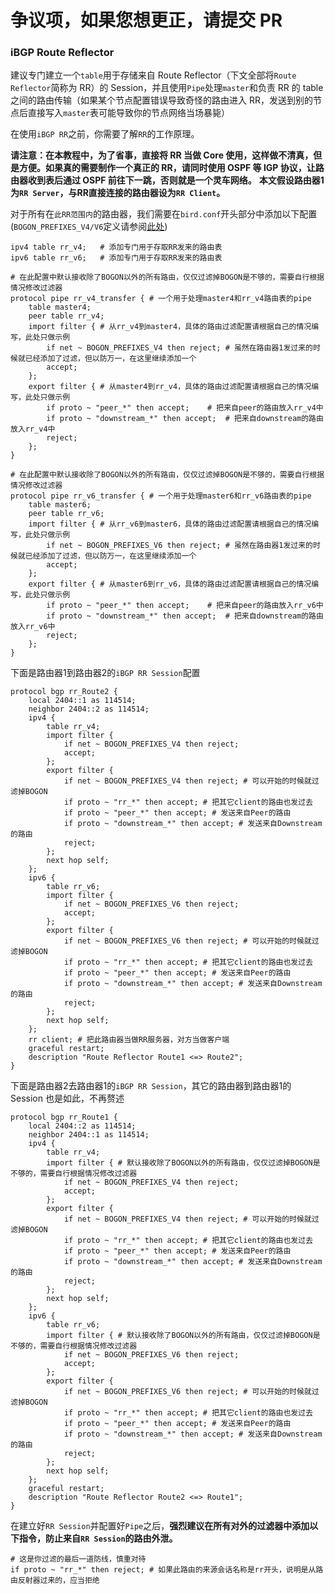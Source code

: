 # 争议项，如果您想更正，请提交 PR

### iBGP Route Reflector

建议专门建立一个`table`用于存储来自 Route Reflector（下文全部将`Route Reflector`简称为 RR）的 Session，并且使用`Pipe`处理`master`和负责 RR 的 table 之间的路由传输（如果某个节点配置错误导致奇怪的路由进入 RR，发送到别的节点后直接写入`master`表可能导致你的节点网络当场暴毙）

在使用`iBGP RR`之前，你需要了解`RR`的工作原理。

**请注意：在本教程中，为了省事，直接将 RR 当做 Core 使用，这样做不清真，但是方便。如果真的需要制作一个真正的 RR，请同时使用 OSPF 等 IGP 协议，让路由器收到表后通过 OSPF 前往下一跳，否则就是一个灵车网络。**
**本文假设路由器1为`RR Server`，与RR直接连接的路由器设为`RR Client`。**

对于所有在`此RR范围内`的路由器，我们需要在`bird.conf`开头部分中添加以下配置(`BOGON_PREFIXES_V4/V6`定义请参阅[此处](../attachments/basic-filters))

```
ipv4 table rr_v4;	# 添加专门用于存取RR发来的路由表
ipv6 table rr_v6;	# 添加专门用于存取RR发来的路由表

# 在此配置中默认接收除了BOGON以外的所有路由，仅仅过滤掉BOGON是不够的，需要自行根据情况修改过滤器
protocol pipe rr_v4_transfer { # 一个用于处理master4和rr_v4路由表的pipe
    table master4;
    peer table rr_v4;
    import filter { # 从rr_v4到master4，具体的路由过滤配置请根据自己的情况编写，此处只做示例
        if net ~ BOGON_PREFIXES_V4 then reject;	# 虽然在路由器1发过来的时候就已经添加了过滤，但以防万一，在这里继续添加一个
        accept;
    };
    export filter { # 从master4到rr_v4，具体的路由过滤配置请根据自己的情况编写，此处只做示例
        if proto ~ "peer_*" then accept;	# 把来自peer的路由放入rr_v4中
        if proto ~ "downstream_*" then accept;	# 把来自downstream的路由放入rr_v4中
        reject;
    };
}

# 在此配置中默认接收除了BOGON以外的所有路由，仅仅过滤掉BOGON是不够的，需要自行根据情况修改过滤器
protocol pipe rr_v6_transfer { # 一个用于处理master6和rr_v6路由表的pipe
    table master6;
    peer table rr_v6;
    import filter { # 从rr_v6到master6，具体的路由过滤配置请根据自己的情况编写，此处只做示例
        if net ~ BOGON_PREFIXES_V6 then reject;	# 虽然在路由器1发过来的时候就已经添加了过滤，但以防万一，在这里继续添加一个
        accept;
    };
    export filter { # 从master6到rr_v6，具体的路由过滤配置请根据自己的情况编写，此处只做示例
        if proto ~ "peer_*" then accept;	# 把来自peer的路由放入rr_v6中
        if proto ~ "downstream_*" then accept;	# 把来自downstream的路由放入rr_v6中
        reject;
    };
}
```

下面是路由器1到路由器2的`iBGP RR Session`配置

```
protocol bgp rr_Route2 {
    local 2404::1 as 114514;
    neighbor 2404::2 as 114514;
    ipv4 {
        table rr_v4;
        import filter {
            if net ~ BOGON_PREFIXES_V4 then reject;
            accept;
        };
        export filter {
            if net ~ BOGON_PREFIXES_V4 then reject; # 可以开始的时候就过滤掉BOGON
            if proto ~ "rr_*" then accept; # 把其它client的路由也发过去
            if proto ~ "peer_*" then accept; # 发送来自Peer的路由
            if proto ~ "downstream_*" then accept; # 发送来自Downstream的路由
            reject;
        };
        next hop self;
    };
    ipv6 {
        table rr_v6;
        import filter {
            if net ~ BOGON_PREFIXES_V6 then reject;
            accept;
        };
        export filter {
            if net ~ BOGON_PREFIXES_V6 then reject; # 可以开始的时候就过滤掉BOGON
            if proto ~ "rr_*" then accept; # 把其它client的路由也发过去
            if proto ~ "peer_*" then accept; # 发送来自Peer的路由
            if proto ~ "downstream_*" then accept; # 发送来自Downstream的路由
            reject;
        };
        next hop self;
    };
    rr client; # 把此路由器当做RR服务器，对方当做客户端
    graceful restart;
    description "Route Reflector Route1 <=> Route2";
}
```

下面是路由器2去路由器1的`iBGP RR Session`，其它的路由器到路由器1的 Session 也是如此，不再赘述

```
protocol bgp rr_Route1 {
    local 2404::2 as 114514;
    neighbor 2404::1 as 114514;
    ipv4 {
        table rr_v4;
        import filter { # 默认接收除了BOGON以外的所有路由，仅仅过滤掉BOGON是不够的，需要自行根据情况修改过滤器
            if net ~ BOGON_PREFIXES_V4 then reject;
            accept;
        };
        export filter {
            if net ~ BOGON_PREFIXES_V4 then reject; # 可以开始的时候就过滤掉BOGON
            if proto ~ "rr_*" then accept; # 把其它client的路由也发过去
            if proto ~ "peer_*" then accept; # 发送来自Peer的路由
            if proto ~ "downstream_*" then accept; # 发送来自Downstream的路由
            reject;
        };
        next hop self;
    };
    ipv6 {
        table rr_v6;
        import filter { # 默认接收除了BOGON以外的所有路由，仅仅过滤掉BOGON是不够的，需要自行根据情况修改过滤器
            if net ~ BOGON_PREFIXES_V6 then reject;
            accept;
        };
        export filter {
            if net ~ BOGON_PREFIXES_V6 then reject; # 可以开始的时候就过滤掉BOGON
            if proto ~ "rr_*" then accept; # 把其它client的路由也发过去
            if proto ~ "peer_*" then accept; # 发送来自Peer的路由
            if proto ~ "downstream_*" then accept; # 发送来自Downstream的路由
            reject;
        };
        next hop self;
    };
    graceful restart;
    description "Route Reflector Route2 <=> Route1";
}
```

在建立好`RR Session`并配置好`Pipe`之后，**强烈建议在所有对外的过滤器中添加以下指令，防止来自`RR Session`的路由外泄。**

```
# 这是你过滤的最后一道防线，慎重对待
if proto ~ "rr_*" then reject; # 如果此路由的来源会话名称是rr开头，说明是从路由反射器过来的，应当拒绝
```

